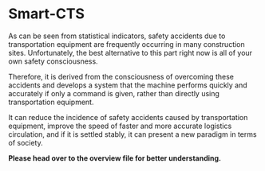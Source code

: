 # Smart-CTS

As can be seen from statistical indicators, safety accidents due to transportation equipment are frequently occurring in many construction sites. Unfortunately, the best alternative to this part right now is all of your own safety consciousness.

Therefore, it is derived from the consciousness of overcoming these accidents and develops a system that the machine performs quickly and accurately if only a command is given, rather than directly using transportation equipment.

It can reduce the incidence of safety accidents caused by transportation equipment, improve the speed of faster and more accurate logistics circulation, and if it is settled stably, it can present a new paradigm in terms of society.

**Please head over to the overview file for better understanding.**
